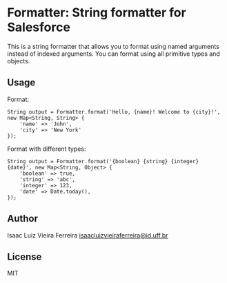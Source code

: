 # Formatter: String formatter for Salesforce

This is a string formatter that allows you to format using named arguments instead of indexed arguments. You can format using all primitive types and objects.

## Usage

Format:

```apex
String output = Formatter.format('Hello, {name}! Welcome to {city}!', new Map<String, String> {
    'name' => 'John',
    'city' => 'New York'
});
```

Format with different types:

```apex
String output = Formatter.format('{boolean} {string} {integer} {date}', new Map<String, Object> {
    'boolean' => true,
    'string' => 'abc',
    'integer' => 123,
    'date' => Date.today(),
});
```

## Author

Isaac Luiz Vieira Ferreira <isaacluizvieiraferreira@id.uff.br>

## License

MIT